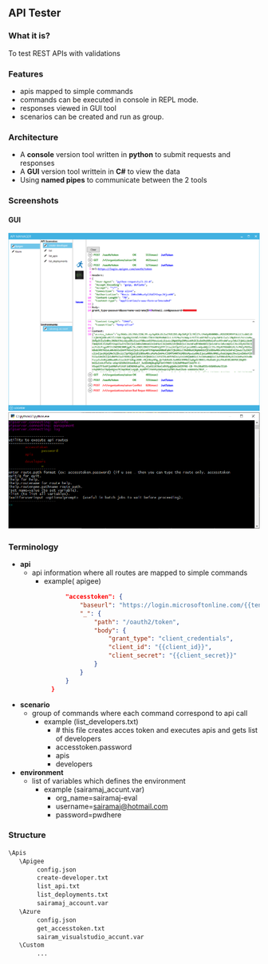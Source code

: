 ## API Tester

### What it is?
To test REST APIs with validations

### Features
* apis mapped to simple commands
* commands can be executed in console in REPL mode.
* responses viewed in GUI tool
* scenarios can be created and run as group.

### Architecture
* A __console__ version tool written in __python__ to submit 
requests and responses
* A __GUI__ version tool writtein in __C#__ to view the data
* Using __named pipes__ to communicate between the 2 tools

### Screenshots
#### GUI
  ![apimanager](doc/images/apimanager.png)
  ![apitester](doc/images/apitester.png)

### Terminology
* __api__ 
    * api information where all routes are mapped to simple commands
        * example( apigee)
```json
                "accesstoken": {
                    "baseurl": "https://login.microsoftonline.com/{{tenant_id}}",
                    "_": {
                        "path": "/oauth2/token",
                        "body": {
                            "grant_type": "client_credentials",
                            "client_id": "{{client_id}}",
                            "client_secret": "{{client_secret}}"
                        }
                    }
                }
            }
```
* __scenario__
    * group of commands where each command correspond to api call
        * example (list_developers.txt)
            * \# this file creates acces token and executes apis and gets list of developers
            * accesstoken.password
            * apis
            * developers          
* __environment__
    * list of variables which defines the environment
        * example (sairamaj_accunt.var)
            * org_name=sairamaj-eval
            * username=sairamaj@hotmail.com
            * password=pwdhere
### Structure
```cmd
\Apis
   \Apigee
        config.json
        create-developer.txt
        list_api.txt
        list_deployments.txt
        sairamaj_account.var
   \Azure
        config.json
        get_accesstoken.txt
        sairam_visualstudio_accunt.var
   \Custom
        ...
```
